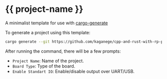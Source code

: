 # {{ project-name }}

A minimalist template for use with [cargo-generate](https://github.com/cargo-generate/cargo-generate)

To generate a project using this template:

```sh
cargo generate --git https://github.com/kaganege/cpp-and-rust-with-rp-pico.git --branch template
```

After running the command, there will be a few prompts:

- `Project Name`: Name of the project.
- `Board Type`: Type of the board.
- `Enable Standart IO`: Enable/disable output over UART/USB.
